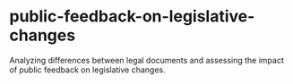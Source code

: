 # public-feedback-on-legislative-changes
Analyzing differences between legal documents and assessing the impact of public feedback on legislative changes.
